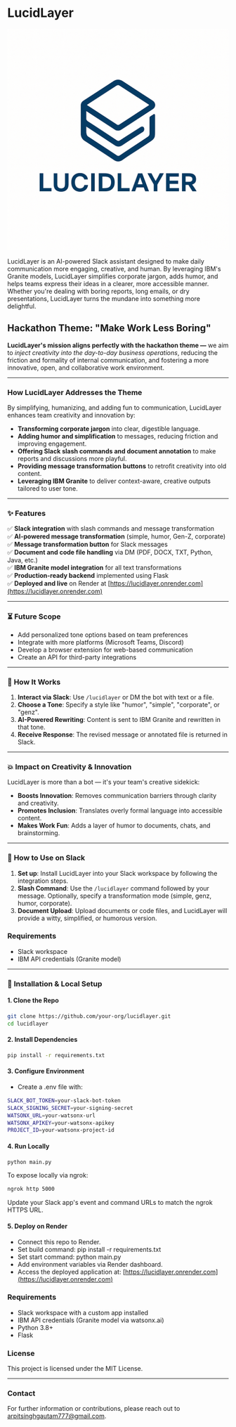 # LucidLayer

![LucidLayer Logo](images/lucidlayer_logo.png)  

LucidLayer is an AI-powered Slack assistant designed to make daily communication more engaging, creative, and human. By leveraging IBM's Granite models, LucidLayer simplifies corporate jargon, adds humor, and helps teams express their ideas in a clearer, more accessible manner. Whether you're dealing with boring reports, long emails, or dry presentations, LucidLayer turns the mundane into something more delightful.

## **Hackathon Theme: "Make Work Less Boring"**

**LucidLayer's mission aligns perfectly with the hackathon theme —** we aim to *inject creativity into the day-to-day business operations*, reducing the friction and formality of internal communication, and fostering a more innovative, open, and collaborative work environment.

---

### **How LucidLayer Addresses the Theme**

By simplifying, humanizing, and adding fun to communication, LucidLayer enhances team creativity and innovation by:

- **Transforming corporate jargon** into clear, digestible language.
- **Adding humor and simplification** to messages, reducing friction and improving engagement.
- **Offering Slack slash commands and document annotation** to make reports and discussions more playful.
- **Providing message transformation buttons** to retrofit creativity into old content.
- **Leveraging IBM Granite** to deliver context-aware, creative outputs tailored to user tone.

---

### **✨ Features**

✅ **Slack integration** with slash commands and message transformation  
✅ **AI-powered message transformation** (simple, humor, Gen-Z, corporate)  
✅ **Message transformation button** for Slack messages  
✅ **Document and code file handling** via DM (PDF, DOCX, TXT, Python, Java, etc.)  
✅ **IBM Granite model integration** for all text transformations  
✅ **Production-ready backend** implemented using Flask  
✅ **Deployed and live** on Render at [https://lucidlayer.onrender.com](https://lucidlayer.onrender.com)

---

### ⏳ **Future Scope**

- Add personalized tone options based on team preferences
- Integrate with more platforms (Microsoft Teams, Discord)
- Develop a browser extension for web-based communication
- Create an API for third-party integrations

---

### 🧠 **How It Works**

1. **Interact via Slack**: Use `/lucidlayer` or DM the bot with text or a file.
2. **Choose a Tone**: Specify a style like "humor", "simple", "corporate", or "genz".
3. **AI-Powered Rewriting**: Content is sent to IBM Granite and rewritten in that tone.
4. **Receive Response**: The revised message or annotated file is returned in Slack.

---

### 💥 **Impact on Creativity & Innovation**

LucidLayer is more than a bot — it's your team's creative sidekick:

- **Boosts Innovation**: Removes communication barriers through clarity and creativity.
- **Promotes Inclusion**: Translates overly formal language into accessible content.
- **Makes Work Fun**: Adds a layer of humor to documents, chats, and brainstorming.

---

### 🧩 **How to Use on Slack**

1. **Set up**: Install LucidLayer into your Slack workspace by following the integration steps.
2. **Slash Command**: Use the `/lucidlayer` command followed by your message. Optionally, specify a transformation mode (simple, genz, humor, corporate).
3. **Document Upload**: Upload documents or code files, and LucidLayer will provide a witty, simplified, or humorous version.

### **Requirements**

- Slack workspace
- IBM API credentials (Granite model)
---

### 🚀 **Installation & Local Setup**

#### 1. **Clone the Repo**
```bash
git clone https://github.com/your-org/lucidlayer.git
cd lucidlayer
```

#### 2. Install Dependencies
```bash
pip install -r requirements.txt
```

#### 3. Configure Environment
- Create a .env file with:
```bash
SLACK_BOT_TOKEN=your-slack-bot-token
SLACK_SIGNING_SECRET=your-signing-secret
WATSONX_URL=your-watsonx-url
WATSONX_APIKEY=your-watsonx-apikey
PROJECT_ID=your-watsonx-project-id
```

#### 4. Run Locally
```bash
python main.py
```
To expose locally via ngrok:
```bash
ngrok http 5000
```
Update your Slack app's event and command URLs to match the ngrok HTTPS URL.

#### 5. Deploy on Render
- Connect this repo to Render.
- Set build command: pip install -r requirements.txt
- Set start command: python main.py
- Add environment variables via Render dashboard.
- Access the deployed application at: [https://lucidlayer.onrender.com](https://lucidlayer.onrender.com)

### **Requirements**
- Slack workspace with a custom app installed
- IBM API credentials (Granite model via watsonx.ai)
- Python 3.8+
- Flask

### **License**
This project is licensed under the MIT License.

---

### **Contact**
For further information or contributions, please reach out to [arpitsinghgautam777@gmail.com](mailto:arpitsinghgautam777@gmail.com).